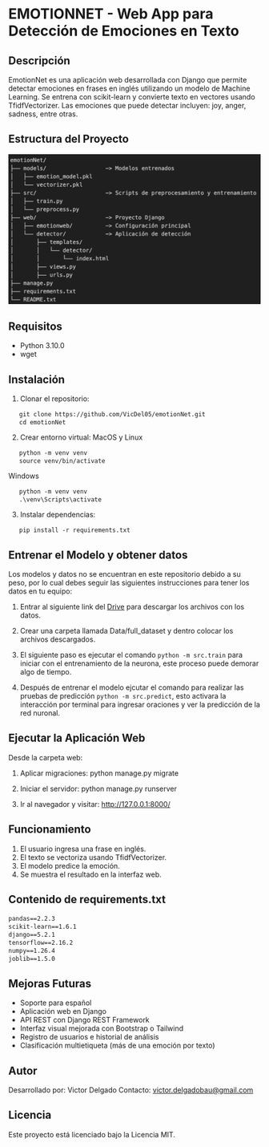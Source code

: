 EMOTIONNET - Web App para Detección de Emociones en Texto
==========================================================

Descripción
-----------
EmotionNet es una aplicación web desarrollada con Django que permite detectar emociones en frases en inglés utilizando un modelo de Machine Learning. Se entrena con scikit-learn y convierte texto en vectores usando TfidfVectorizer. Las emociones que puede detectar incluyen: joy, anger, sadness, entre otras.

Estructura del Proyecto
------------------------
![imagen](./assets/estructura.png)

Requisitos
----------
- Python 3.10.0
- wget

Instalación
-----------
1. Clonar el repositorio:
```
   git clone https://github.com/VicDel05/emotionNet.git
   cd emotionNet
```

2. Crear entorno virtual:
MacOS y Linux
```
   python -m venv venv
   source venv/bin/activate 
```
Windows
```
   python -m venv venv
   .\venv\Scripts\activate
```

3. Instalar dependencias:
```
   pip install -r requirements.txt
```

Entrenar el Modelo y obtener datos
-----------------------------
Los modelos y datos no se encuentran en este repositorio debido a su peso, por lo cual debes seguir las siguientes instrucciones para tener los datos en tu equipo:

1. Entrar al siguiente link del [Drive](https://drive.google.com/drive/folders/1kiOj-X2khVPAnzWWziV50xLcijOXlBEJ?usp=sharing) para descargar los archivos con los datos.

2. Crear una carpeta llamada Data/full_dataset y dentro colocar los archivos descargados.

3. El siguiente paso es ejecutar el comando `python -m src.train` para iniciar con el entrenamiento de la neurona, este proceso puede demorar algo de tiempo.

4. Después de entrenar el modelo ejcutar el comando para realizar las pruebas de predicción `python -m src.predict`, esto activara la interacción por terminal para ingresar oraciones y ver la predicción de la red nuronal.

Ejecutar la Aplicación Web
--------------------------
Desde la carpeta web:

1. Aplicar migraciones:
   python manage.py migrate

2. Iniciar el servidor:
   python manage.py runserver

3. Ir al navegador y visitar:
   http://127.0.0.1:8000/

Funcionamiento
--------------
1. El usuario ingresa una frase en inglés.
2. El texto se vectoriza usando TfidfVectorizer.
3. El modelo predice la emoción.
4. Se muestra el resultado en la interfaz web.

Contenido de requirements.txt
-----------------------------
```
pandas==2.2.3
scikit-learn==1.6.1
django==5.2.1
tensorflow==2.16.2
numpy==1.26.4
joblib==1.5.0
```

Mejoras Futuras
---------------
- Soporte para español
- Aplicación web en Django
- API REST con Django REST Framework
- Interfaz visual mejorada con Bootstrap o Tailwind
- Registro de usuarios e historial de análisis
- Clasificación multietiqueta (más de una emoción por texto)

Autor
-----
Desarrollado por: Victor Delgado
Contacto: victor.delgadobau@gmail.com

Licencia
--------
Este proyecto está licenciado bajo la Licencia MIT.
